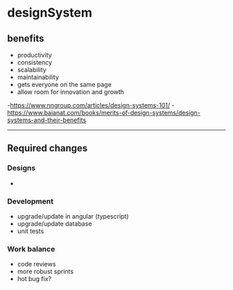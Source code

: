 # designSystem

## benefits
  - productivity
  - consistency
  - scalability
  - maintainability
  - gets everyone on the same page
  - allow room for innovation and growth 
  
-https://www.nngroup.com/articles/design-systems-101/
-https://www.baianat.com/books/merits-of-design-systems/design-systems-and-their-benefits


---
Required changes
---
### Designs
- 

### Development  
- upgrade/update in angular (typescript)
- upgrade/update database
- unit tests 

### Work balance
- code reviews
- more robust sprints
- hot bug fix? 




